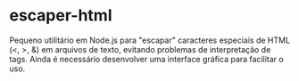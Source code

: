# escaper-html
Pequeno utilitário em Node.js para "escapar" caracteres especiais de HTML                 (&lt;, >, &amp;) em arquivos de texto, evitando problemas de interpretação de tags.                 Ainda é necessário desenvolver uma interface gráfica para facilitar o uso.
